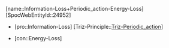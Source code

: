 ﻿---
type: TrizContradiction
aliases:
- Information-Loss+Periodic_action-Energy-Loss
license: CC BY-SA 4.0
copyright: https://github.com/SpocWeb
IsDeleted: false
IsReadOnly: false
Confidential: public
tags: 
- Triz/Contradiction
---
[name::Information-Loss+Periodic_action-Energy-Loss]
[SpocWebEntityId::24952]
+ [pro::Information-Loss]
[Triz-Principle::[Triz-Periodic_action](tech/Triz/Principle/Triz-Periodic_action.md)]
- [con::Energy-Loss]

